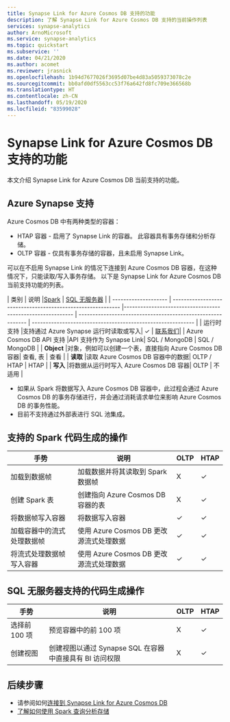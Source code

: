 ```yaml
---
title: Synapse Link for Azure Cosmos DB 支持的功能
description: 了解 Synapse Link for Azure Cosmos DB 支持的当前操作列表
services: synapse-analytics
author: ArnoMicrosoft
ms.service: synapse-analytics
ms.topic: quickstart
ms.subservice: ''
ms.date: 04/21/2020
ms.author: acomet
ms.reviewer: jrasnick
ms.openlocfilehash: 1b94d7677026f3695d07be4d83a5059373078c2e
ms.sourcegitcommit: bb0afd0df5563cc53f76a642fd8fc709e366568b
ms.translationtype: HT
ms.contentlocale: zh-CN
ms.lasthandoff: 05/19/2020
ms.locfileid: "83599028"
---
```

# <a name="azure-synapse-link-for-azure-cosmos-db-supported-features"></a>Synapse Link for Azure Cosmos DB 支持的功能

本文介绍 Synapse Link for Azure Cosmos DB 当前支持的功能。 

## <a name="azure-synapse-support"></a>Azure Synapse 支持

Azure Cosmos DB 中有两种类型的容器：
* HTAP 容器 - 启用了 Synapse Link 的容器。 此容器具有事务存储和分析存储。 
* OLTP 容器 - 仅具有事务存储的容器，且未启用 Synapse Link。 

可以在不启用 Synapse Link 的情况下连接到 Azure Cosmos DB 容器，在这种情况下，只能读取/写入事务存储。 以下是 Synapse Link for Azure Cosmos DB 当前支持功能的列表。 

| 类别              | 说明 |[Spark](https://docs.microsoft.com/azure/synapse-analytics/sql/on-demand-workspace-overview) | [SQL 无服务器](https://docs.microsoft.com/azure/synapse-analytics/sql/on-demand-workspace-overview) |
| -------------------- | ----------------------------------------------------------- |----------------------------------------------------------- | ----------------------------------------------------------- | ----------------------------------------------------------- |
| 运行时支持 |支持通过 Azure Synapse 运行时读取或写入| ✓ | [联系我们](mailto:AskSynapse@microsoft.com?subject=[Enable%20Preview%20Feature]%20SQL%20serverless%20for%20Cosmos%20DB)|
| Azure Cosmos DB API 支持 |API 支持作为 Synapse Link| SQL / MongoDB | SQL / MongoDB |
| **Object**  |对象，例如可以创建一个表，直接指向 Azure Cosmos DB 容器| 查看, 表 | 查看 |
| **读取**    |读取 Azure Cosmos DB 容器中的数据| OLTP / HTAP | HTAP  |
| **写入**   |将数据从运行时写入 Azure Cosmos DB 容器| OLTP | 不适用 |

* 如果从 Spark 将数据写入 Azure Cosmos DB 容器中，此过程会通过 Azure Cosmos DB 的事务存储进行，并会通过消耗请求单位来影响 Azure Cosmos DB 的事务性能。
* 目前不支持通过外部表进行 SQL 池集成。

## <a name="supported-code-generated-actions-for-spark"></a>支持的 Spark 代码生成的操作

| 手势              | 说明 |OLTP |HTAP  |
| -------------------- | ----------------------------------------------------------- |----------------------------------------------------------- |----------------------------------------------------------- |
| 加载到数据帧 |加载数据并将其读取到 Spark 数据帧 |X| ✓ |
| 创建 Spark 表 |创建指向 Azure Cosmos DB 容器的表|X| ✓ |
| 将数据帧写入容器 |将数据写入容器|✓| ✓ |
| 加载容器中的流式处理数据帧 |使用 Azure Cosmos DB 更改源流式处理数据|✓| ✓ |
| 将流式处理数据帧写入容器 |使用 Azure Cosmos DB 更改源流式处理数据|✓| ✓ |



## <a name="supported-code-generated-actions-for-sql-serverless"></a>SQL 无服务器支持的代码生成操作

| 手势              | 说明 |OLTP |HTAP |
| -------------------- | ----------------------------------------------------------- |----------------------------------------------------------- |----------------------------------------------------------- |
| 选择前 100 项 |预览容器中的前 100 项|X| ✓ |
| 创建视图 |创建视图以通过 Synapse SQL 在容器中直接具有 BI 访问权限|X| ✓ |

## <a name="next-steps"></a>后续步骤

* 请参阅如何[连接到 Synapse Link for Azure Cosmos DB](../quickstart-connect-synapse-link-cosmos-db.md)
* [了解如何使用 Spark 查询分析存储](how-to-query-analytical-store-spark.md)